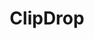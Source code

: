 ---
name: clipdrop
host: clipdrop.co
origin: https://clipdrop.co
pathname: /
search: ''
href: https://clipdrop.co/
title: ClipDrop
ogTitle: ClipDrop
twitterTitle: ClipDrop
description: Create professional visuals without a photo studio
ogDescription: Create professional visuals without a photo studio
image: https://static.clipdrop.co/web/homepage/preview.jpg
ogImage: https://static.clipdrop.co/web/homepage/preview.jpg
twitterImage: https://static.clipdrop.co/web/homepage/preview.jpg
keywords: ''

---